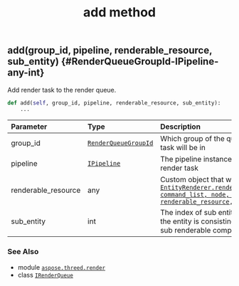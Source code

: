 ﻿---
title: add method
second_title: Aspose.3D for Python via .NET API References
description: 
type: docs
weight: 20
url: /python-net/aspose.threed.render/irenderqueue/add/
is_root: false
---

## add(group_id, pipeline, renderable_resource, sub_entity) {#RenderQueueGroupId-IPipeline-any-int}

Add render task to the render queue.



```python
def add(self, group_id, pipeline, renderable_resource, sub_entity):
    ...
```


| Parameter | Type | Description |
| :- | :- | :- |
| group_id | [`RenderQueueGroupId`](/3d/python-net/aspose.threed.render/renderqueuegroupid) | Which group of the queue the render task will be in |
| pipeline | [`IPipeline`](/3d/python-net/aspose.threed.render/ipipeline) | The pipeline instance used for this render task |
| renderable_resource | any | Custom object that will be sent to [`EntityRenderer.render_entity(renderer, command_list, node, renderable_resource, sub_entity)`](/3d/python-net/aspose.threed.render/entityrenderer/render_entity) |
| sub_entity | int | The index of sub entities, useful when the entity is consisting of more than one sub renderable components. |



### See Also
* module [`aspose.threed.render`](../../)
* class [`IRenderQueue`](/3d/python-net/aspose.threed.render/irenderqueue)
